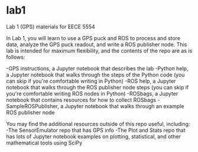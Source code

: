 # lab1
Lab 1 (GPS) materials for EECE 5554

In Lab 1, you will learn to use a GPS puck and ROS to process and store data, analyze the GPS puck readout, and write a ROS publisher node. 
This lab is intended for maximum flexibility, and the contents of the repo are as is follows: 

-GPS instructions, a Jupyter notebook that describes the lab
-Python help, a Jupyter notebook that walks through the steps of the Python code (you can skip if you're comfortable writing in Python)
-ROS help, a Jupyter notebook that walks through the ROS publisher node steps (you can skip if you're comfortable writing ROS nodes in Python)
-ROSbags, a Jupyter notebook that contains resources for how to collect ROSbags
-SampleROSPublisher, a Jupyter notebook that walks through an example ROS publisher node

You may find the additional resources outside of this repo useful, including: 
-The SensorEmulator repo that has GPS info
-The Plot and Stats repo that has lots of Jupyter notebook examples on plotting, statistical, and other mathematical tools using SciPy

